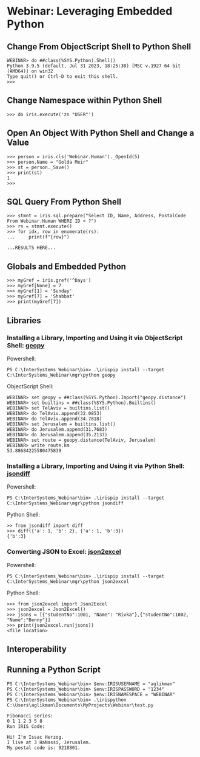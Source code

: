 # Webinar: Leveraging Embedded Python

## Change From ObjectScript Shell to Python Shell

```
WEBINAR> do ##class(%SYS.Python).Shell()
Python 3.9.5 (default, Jul 31 2023, 18:25:30) [MSC v.1927 64 bit (AMD64)] on win32
Type quit() or Ctrl-D to exit this shell.
>>> 
```

## Change Namespace within Python Shell
```
>>> do iris.execute('zn "USER"')
```

## Open An Object With Python Shell and Change a Value

```
>>> person = iris.cls('Webinar.Human')._OpenId(5)
>>> person.Name = "Golda Meir"
>>> st = person._Save()
>>> print(st)
1
>>>
```

## SQL Query From Python Shell
```
>>> stmnt = iris.sql.prepare("Select ID, Name, Address, PostalCode From Webinar.Human WHERE ID < ?")
>>> rs = stmnt.execute()
>>> for idx, row in enumerate(rs):
...     print(f"{row}")

...RESULTS HERE...

```

## Globals and Embedded Python
```
>>> myGref = iris.gref('^Days')
>>> myGref[None] = 7
>>> myGref[1] = 'Sunday'
>>> myGref[7] = 'Shabbat'
>>> print(myGref[7])
```

## Libraries

### Installing a Library, Importing and Using it via ObjectScript Shell: [geopy](https://pypi.org/project/geopy/) 

Powershell:
```
PS C:\InterSystems_Webinar\bin> .\irispip install --target C:\InterSystems_Webinar\mgr\python geopy
```

ObjectScript Shell:
```
WEBINAR> set geopy = ##class(%SYS.Python).Import("geopy.distance")
WEBINAR> set builtins = ##class(%SYS.Python).Builtins()
WEBINAR> set TelAviv = builtins.list()
WEBINAR> do TelAviv.append(32.0853)
WEBINAR> do TelAviv.append(34.7818)
WEBINAR> set Jerusalem = builtins.list()
WEBINAR> do Jerusalem.append(31.7683)
WEBINAR> do Jerusalem.append(35.2137)
WEBINAR> set route = geopy.distance(TelAviv, Jerusalem)
WEBINAR> write route.km
53.88684225580475839
```

### Installing a Library, Importing and Using it via Python Shell: [jsondiff](https://pypi.org/project/jsondiff/)

Powershell:
```
PS C:\InterSystems_Webinar\bin> .\irispip install --target C:\InterSystems_Webinar\mgr\python jsondiff
```

Python Shell:
```
>> from jsondiff import diff
>>> diff({'a': 1, 'b': 2}, {'a': 1, 'b':3})
{'b':3}
```

### Converting JSON to Excel: [json2excel](https://pypi.org/project/json2excel/)

Powershell:
```
PS C:\InterSystems_Webinar\bin> .\irispip install --target C:\InterSystems_Webinar\mgr\python json2excel
```

Python Shell:
```
>>> from json2excel import Json2Excel
>>> json2excel = Json2Excel()
>>> jsons = [{"studentNo":1001, "Name": "Rivka"},{"studentNo":1002, "Name":"Benny"}]
>>> print(json2excel.run(jsons))
<file location>
```

## Interoperability


## Running a Python Script
```
PS C:\InterSystems_Webinar\bin> $env:IRISUSERNAME = "aglikman"
PS C:\InterSystems_Webinar\bin> $env:IRISPASSWORD = "1234"
PS C:\InterSystems_Webinar\bin> $env:IRISNAMESPACE = "WEBINAR"
PS C:\InterSystems_Webinar\bin> .\irispython C:\Users\aglikman\Documents\MyProjects\Webinar\test.py

Fibonacci series:
0 1 1 2 3 5 8 
Run IRIS Code:

Hi! I'm Issac Herzog.
I live at 3 HaNassi, Jerusalem.
My postal code is: 9218801.
```
